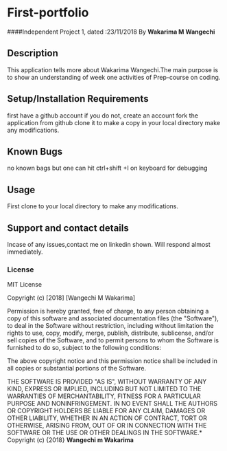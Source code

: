 # First-portfolio
####Independent Project 1, dated :23/11/2018
By **Wakarima M Wangechi**
## Description
This application tells more about Wakarima Wangechi.The main purpose is to show an understanding of week one activities of Prep-course on coding. 
## Setup/Installation Requirements
first have a github account if you do not, create an account
fork the application from github
clone it to make a copy in your local directory
make any modifications.
## Known Bugs
no known bags but one can hit ctrl+shift +I on keyboard for debugging
## Usage
First clone to your local directory to make any modifications.
## Support and contact details
Incase of any issues,contact me on linkedin shown. Will respond almost immediately.
### License
MIT License

Copyright (c) [2018] [Wangechi M Wakarima]

Permission is hereby granted, free of charge, to any person obtaining a copy
of this software and associated documentation files (the "Software"), to deal
in the Software without restriction, including without limitation the rights
to use, copy, modify, merge, publish, distribute, sublicense, and/or sell
copies of the Software, and to permit persons to whom the Software is
furnished to do so, subject to the following conditions:

The above copyright notice and this permission notice shall be included in all
copies or substantial portions of the Software.

THE SOFTWARE IS PROVIDED "AS IS", WITHOUT WARRANTY OF ANY KIND, EXPRESS OR
IMPLIED, INCLUDING BUT NOT LIMITED TO THE WARRANTIES OF MERCHANTABILITY,
FITNESS FOR A PARTICULAR PURPOSE AND NONINFRINGEMENT. IN NO EVENT SHALL THE
AUTHORS OR COPYRIGHT HOLDERS BE LIABLE FOR ANY CLAIM, DAMAGES OR OTHER
LIABILITY, WHETHER IN AN ACTION OF CONTRACT, TORT OR OTHERWISE, ARISING FROM,
OUT OF OR IN CONNECTION WITH THE SOFTWARE OR THE USE OR OTHER DEALINGS IN THE
SOFTWARE.*
Copyright (c) {2018}
**Wangechi m Wakarima**
